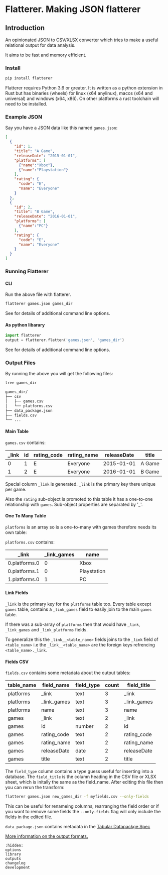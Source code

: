 # Flatterer. Making JSON flatterer

## Introduction

An opinionated JSON to CSV/XLSX converter which tries to make a useful relational output for data analysis.

It aims to be fast and memory efficient.

### Install

```bash
pip install flatterer
```

Flatterer requires Python 3.6 or greater. It is written as a python extension in Rust but has binaries (wheels) for linux (x64 anylinux), macos (x64 and universal) and windows (x64, x86).  On other platforms a rust toolchain will need to be installed.

### Example JSON

Say you have a JSON data like this named `games.json`:

```json
[
  {
    "id": 1,
    "title": "A Game",
    "releaseDate": "2015-01-01",
    "platforms": [
      {"name":"Xbox"},
      {"name":"Playstation"}
    ],
    "rating": {
      "code": "E",
      "name": "Everyone"
    }
  },
  {
    "id": 2,
    "title": "B Game",
    "releaseDate": "2016-01-01",
    "platforms": [
      {"name":"PC"}
    ],
    "rating": {
      "code": "E",
      "name": "Everyone"
    }
  }
]
```


### Running Flatterer

#### CLI

Run the above file with flatterer.

```bash
flatterer games.json games_dir
```

See [](./options.md#option-reference) for details of additional command line options.

#### As python libarary

```python
import flatterer
output = flatterer.flatten('games.json', 'games_dir')
```

See [](./library.md#python-library) for details of additional command line options.

### Output Files

By running the above you will get the following files:

```bash
tree games_dir

games_dir/
├── csv
│   ├── games.csv
│   └── platforms.csv
├── data_package.json
├── fields.csv
└── ...
```

#### Main Table

`games.csv` contains:

|_link|id |rating_code|rating_name|releaseDate|title |
|----|---|-----------|-----------|-----------|------|
|0   |1  |E          |Everyone   |2015-01-01 |A Game|
|1   |2  |E          |Everyone   |2016-01-01 |B Game|


Special column `_link` is generated. `_link` is the primary key there unique per game. 

Also the `rating` sub-object is promoted to this table it has a one-to-one relationship with `games`. 
Sub-object properties are separated by '_'.  

#### One To Many Table

`platforms` is an array so is a one-to-many with games therefore needs its own table: 

`platforms.csv` contains:

|_link|_link_games|name|
|-----|----------|----|
|0.platforms.0|0 |Xbox|
|0.platforms.1|0 |Playstation|
|1.platforms.0|1 |PC  |

#### Link Fields

`_link` is the primary key for the `platforms` table too.  Every table except `games` table, contains a `_link_games` field to easily join to the main `games` table.

If there was a sub-array of `platforms` then that would have `_link`,  `_link_games` and  `_link_platforms` fields. 

To generalize this the `_link__<table_name>` fields joins to the `_link` field of `<table_name>` i.e the `_link__<table_name>` are the foreign keys refrencing `<table_name>._link`.

#### Fields CSV

`fields.csv` contains some metadata about the output tables:

|table_name |field_name|field_type|count|field_title|
|-----------|----------|----------|-----|----------|
|platforms  |_link     |text      |3    |_link     |
|platforms  |_link_games|text     |3    |_link_games|
|platforms  |name      |text      |3    |name      |
|games      |_link     |text     |2    | _link     |
|games      |id        |number   |2    | id        |
|games      |rating_code|text    |2    | rating_code|
|games      |rating_name|text    |2    | rating_name|
|games      |releaseDate|date    |2    | releaseDate|
|games      |title     |text     |2    | title     |

The `field_type` column contains a type guess useful for inserting into a database. The `field_title` is the column heading in the CSV file or XLSX sheet, which is initally the same as the field_name.
After editing this file then you can rerun the transform:

```bash
flatterer games.json new_games_dir -f myfields.csv --only-fields
```

This can be useful for renameing columns, rearranging the field order or if you want to remove some fields the `--only-fields` flag will only include the fields in the edited file.

`data_package.json` contains metadata in the [Tabular Datapackge Spec](https://specs.frictionlessdata.io/tabular-data-package/#language)

[More information on the output formats.](./outputs.md#outputs)

```{toctree}
:hidden:
options
library
outputs
changelog
development
```
